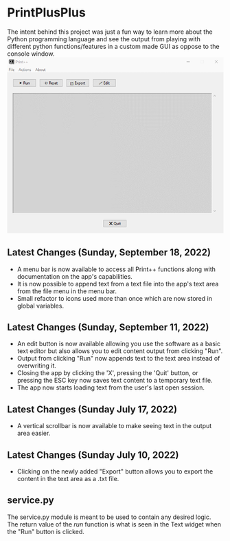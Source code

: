 # PrintPlusPlus
The intent behind this project was just a fun way to learn more about the Python programming language and see the output from playing with different python functions/features in a custom made GUI as oppose to the console window.  
![Animation showing the ability to edit the output text in PrintPlusPlus](gifs/menubar-demo.gif "Menu bar functions in Print++")
## Latest Changes (Sunday, September 18, 2022)
- A menu bar is now available to access all Print++ functions along with documentation on the app's capabilities.
- It is now possible to append text from a text file into the app's text area from the file menu in the menu bar.
- Small refactor to icons used more than once which are now stored in global variables.
## Latest Changes (Sunday, September 11, 2022)
- An edit button is now available allowing you use the software as a basic text editor but also allows you to edit content output from clicking "Run".
- Output from clicking "Run" now appends text to the text area instead of overwriting it.
- Closing the app by clicking the 'X', pressing the 'Quit' button, or pressing the ESC key now saves text content to a temporary text file.
- The app now starts loading text from the user's last open session.
## Latest Changes (Sunday July 17, 2022)
- A vertical scrollbar is now available to make seeing text in the output area easier.
## Latest Changes (Sunday July 10, 2022)
- Clicking on the newly added "Export" button allows you to export the content in the text area as a .txt file.
## service.py
The service.py module is meant to be used to contain any desired logic. The return value of the *run* function is what is seen in the Text widget when the "Run" button is clicked.

